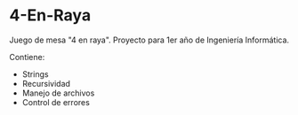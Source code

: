 # 4-En-Raya
Juego de mesa "4 en raya". Proyecto para 1er año de Ingeniería Informática.

Contiene:

* Strings
* Recursividad
* Manejo de archivos
* Control de errores

